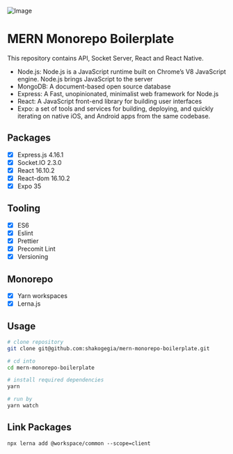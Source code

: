 ![Image](https://i.imgur.com/GFf41dB.png)

# MERN Monorepo Boilerplate

This repository contains API, Socket Server, React and React Native.

- Node.js: Node.js is a JavaScript runtime built on Chrome’s V8 JavaScript engine. Node.js brings JavaScript to the server
- MongoDB: A document-based open source database
- Express: A Fast, unopinionated, minimalist web framework for Node.js
- React: A JavaScript front-end library for building user interfaces
- Expo: a set of tools and services for building, deploying, and quickly iterating on native iOS, and Android apps from the same codebase.

## Packages

- [x] Express.js 4.16.1
- [x] Socket.IO 2.3.0
- [x] React 16.10.2
- [x] React-dom 16.10.2
- [x] Expo 35

## Tooling

- [x] ES6
- [x] Eslint
- [x] Prettier
- [x] Precomit Lint
- [x] Versioning

## Monorepo

- [x] Yarn workspaces
- [x] Lerna.js

## Usage

```sh
# clone repository
git clone git@github.com:shakogegia/mern-monorepo-boilerplate.git

# cd into
cd mern-monorepo-boilerplate

# install required dependencies
yarn

# run by
yarn watch
```

## Link Packages

```
npx lerna add @workspace/common --scope=client
```
